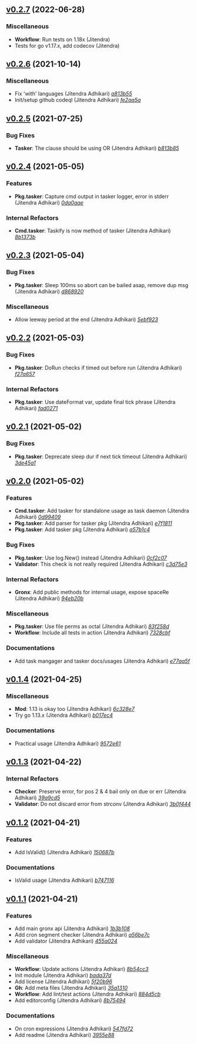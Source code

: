 ## [v0.2.7](https://github.com/adhocore/gronx/releases/tag/v0.2.7) (2022-06-28)

### Miscellaneous
- **Workflow**: Run tests on 1.18x (Jitendra)
- Tests for go v1.17.x, add codecov (Jitendra)


## [v0.2.6](https://github.com/adhocore/gronx/releases/tag/v0.2.6) (2021-10-14)

### Miscellaneous
- Fix 'with' languages (Jitendra Adhikari) [_a813b55_](https://github.com/adhocore/gronx/commit/a813b55)
- Init/setup github codeql (Jitendra Adhikari) [_fe2aa5a_](https://github.com/adhocore/gronx/commit/fe2aa5a)


## [v0.2.5](https://github.com/adhocore/gronx/releases/tag/v0.2.5) (2021-07-25)

### Bug Fixes
- **Tasker**: The clause should be using OR (Jitendra Adhikari) [_b813b85_](https://github.com/adhocore/gronx/commit/b813b85)


## [v0.2.4](https://github.com/adhocore/gronx/releases/tag/v0.2.4) (2021-05-05)

### Features
- **Pkg.tasker**: Capture cmd output in tasker logger, error in stderr (Jitendra Adhikari) [_0da0aae_](https://github.com/adhocore/gronx/commit/0da0aae)

### Internal Refactors
- **Cmd.tasker**: Taskify is now method of tasker (Jitendra Adhikari) [_8b1373b_](https://github.com/adhocore/gronx/commit/8b1373b)


## [v0.2.3](https://github.com/adhocore/gronx/releases/tag/v0.2.3) (2021-05-04)

### Bug Fixes
- **Pkg.tasker**: Sleep 100ms so abort can be bailed asap, remove dup msg (Jitendra Adhikari) [_d868920_](https://github.com/adhocore/gronx/commit/d868920)

### Miscellaneous
- Allow leeway period at the end (Jitendra Adhikari) [_5ebf923_](https://github.com/adhocore/gronx/commit/5ebf923)


## [v0.2.2](https://github.com/adhocore/gronx/releases/tag/v0.2.2) (2021-05-03)

### Bug Fixes
- **Pkg.tasker**: DoRun checks if timed out before run (Jitendra Adhikari) [_f27a657_](https://github.com/adhocore/gronx/commit/f27a657)

### Internal Refactors
- **Pkg.tasker**: Use dateFormat var, update final tick phrase (Jitendra Adhikari) [_fad0271_](https://github.com/adhocore/gronx/commit/fad0271)


## [v0.2.1](https://github.com/adhocore/gronx/releases/tag/v0.2.1) (2021-05-02)

### Bug Fixes
- **Pkg.tasker**: Deprecate sleep dur if next tick timeout (Jitendra Adhikari) [_3de45a1_](https://github.com/adhocore/gronx/commit/3de45a1)


## [v0.2.0](https://github.com/adhocore/gronx/releases/tag/v0.2.0) (2021-05-02)

### Features
- **Cmd.tasker**: Add tasker for standalone usage as task daemon (Jitendra Adhikari) [_0d99409_](https://github.com/adhocore/gronx/commit/0d99409)
- **Pkg.tasker**: Add parser for tasker pkg (Jitendra Adhikari) [_e7f1811_](https://github.com/adhocore/gronx/commit/e7f1811)
- **Pkg.tasker**: Add tasker pkg (Jitendra Adhikari) [_a57b1c4_](https://github.com/adhocore/gronx/commit/a57b1c4)

### Bug Fixes
- **Pkg.tasker**: Use log.New() instead (Jitendra Adhikari) [_0cf2c07_](https://github.com/adhocore/gronx/commit/0cf2c07)
- **Validator**: This check is not really required (Jitendra Adhikari) [_c3d75e3_](https://github.com/adhocore/gronx/commit/c3d75e3)

### Internal Refactors
- **Gronx**: Add public methods for internal usage, expose spaceRe (Jitendra Adhikari) [_94eb20b_](https://github.com/adhocore/gronx/commit/94eb20b)

### Miscellaneous
- **Pkg.tasker**: Use file perms as octal (Jitendra Adhikari) [_83f258d_](https://github.com/adhocore/gronx/commit/83f258d)
- **Workflow**: Include all tests in action (Jitendra Adhikari) [_7328cbf_](https://github.com/adhocore/gronx/commit/7328cbf)

### Documentations
- Add task mangager and tasker docs/usages (Jitendra Adhikari) [_e77aa5f_](https://github.com/adhocore/gronx/commit/e77aa5f)


## [v0.1.4](https://github.com/adhocore/gronx/releases/tag/v0.1.4) (2021-04-25)

### Miscellaneous
- **Mod**: 1.13 is okay too (Jitendra Adhikari) [_6c328e7_](https://github.com/adhocore/gronx/commit/6c328e7)
- Try go 1.13.x (Jitendra Adhikari) [_b017ec4_](https://github.com/adhocore/gronx/commit/b017ec4)

### Documentations
- Practical usage (Jitendra Adhikari) [_9572e61_](https://github.com/adhocore/gronx/commit/9572e61)


## [v0.1.3](https://github.com/adhocore/gronx/releases/tag/v0.1.3) (2021-04-22)

### Internal Refactors
- **Checker**: Preserve error, for pos 2 & 4 bail only on due or err (Jitendra Adhikari) [_39a9cd5_](https://github.com/adhocore/gronx/commit/39a9cd5)
- **Validator**: Do not discard error from strconv (Jitendra Adhikari) [_3b0f444_](https://github.com/adhocore/gronx/commit/3b0f444)


## [v0.1.2](https://github.com/adhocore/gronx/releases/tag/v0.1.2) (2021-04-21)

### Features
- Add IsValid() (Jitendra Adhikari) [_150687b_](https://github.com/adhocore/gronx/commit/150687b)

### Documentations
- IsValid usage (Jitendra Adhikari) [_b747116_](https://github.com/adhocore/gronx/commit/b747116)


## [v0.1.1](https://github.com/adhocore/gronx/releases/tag/v0.1.1) (2021-04-21)

### Features
- Add main gronx api (Jitendra Adhikari) [_1b3b108_](https://github.com/adhocore/gronx/commit/1b3b108)
- Add cron segment checker (Jitendra Adhikari) [_a56be7c_](https://github.com/adhocore/gronx/commit/a56be7c)
- Add validator (Jitendra Adhikari) [_455a024_](https://github.com/adhocore/gronx/commit/455a024)

### Miscellaneous
- **Workflow**: Update actions (Jitendra Adhikari) [_8b54cc3_](https://github.com/adhocore/gronx/commit/8b54cc3)
- Init module (Jitendra Adhikari) [_bada37d_](https://github.com/adhocore/gronx/commit/bada37d)
- Add license (Jitendra Adhikari) [_5f20b96_](https://github.com/adhocore/gronx/commit/5f20b96)
- **Gh**: Add meta files (Jitendra Adhikari) [_35a1310_](https://github.com/adhocore/gronx/commit/35a1310)
- **Workflow**: Add lint/test actions (Jitendra Adhikari) [_884d5cb_](https://github.com/adhocore/gronx/commit/884d5cb)
- Add editorconfig (Jitendra Adhikari) [_8b75494_](https://github.com/adhocore/gronx/commit/8b75494)

### Documentations
- On cron expressions (Jitendra Adhikari) [_547fd72_](https://github.com/adhocore/gronx/commit/547fd72)
- Add readme (Jitendra Adhikari) [_3955e88_](https://github.com/adhocore/gronx/commit/3955e88)
